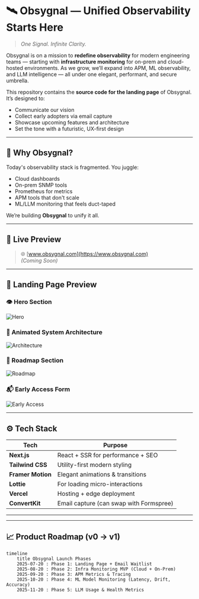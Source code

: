 # 🛰️ Obsygnal — Unified Observability Starts Here

> *One Signal. Infinite Clarity.*

Obsygnal is on a mission to **redefine observability** for modern engineering teams — starting with **infrastructure monitoring** for on-prem and cloud-hosted environments. As we grow, we’ll expand into APM, ML observability, and LLM intelligence — all under one elegant, performant, and secure umbrella.

This repository contains the **source code for the landing page** of Obsygnal. It’s designed to:
- Communicate our vision
- Collect early adopters via email capture
- Showcase upcoming features and architecture
- Set the tone with a futuristic, UX-first design

---

## 🧠 Why Obsygnal?

Today's observability stack is fragmented. You juggle:
- Cloud dashboards
- On-prem SNMP tools
- Prometheus for metrics
- APM tools that don't scale
- ML/LLM monitoring that feels duct-taped

We’re building **Obsygnal** to unify it all.

---

## 🔭 Live Preview

> 🌐 [www.obsygnal.com](https://www.obsygnal.com)  
*(Coming Soon)*

---

## 📸 Landing Page Preview

### 👁️ Hero Section
![Hero](./assets/screens/hero-section.png)

### 🔄 Animated System Architecture
![Architecture](./assets/screens/animated-architecture.png)

### 🎯 Roadmap Section
![Roadmap](./assets/screens/roadmap-section.png)

### 📬 Early Access Form
![Early Access](./assets/screens/waitlist-form.png)

---

## ⚙️ Tech Stack

| Tech             | Purpose                             |
|------------------|--------------------------------------|
| **Next.js**       | React + SSR for performance + SEO   |
| **Tailwind CSS**  | Utility-first modern styling        |
| **Framer Motion** | Elegant animations & transitions    |
| **Lottie**        | For loading micro-interactions      |
| **Vercel**        | Hosting + edge deployment           |
| **ConvertKit**    | Email capture (can swap with Formspree) |

---


---

## 📈 Product Roadmap (v0 → v1)

```mermaid
timeline
    title Obsygnal Launch Phases
    2025-07-20 : Phase 1: Landing Page + Email Waitlist
    2025-08-20 : Phase 2: Infra Monitoring MVP (Cloud + On-Prem)
    2025-09-20 : Phase 3: APM Metrics & Tracing
    2025-10-20 : Phase 4: ML Model Monitoring (Latency, Drift, Accuracy)
    2025-11-20 : Phase 5: LLM Usage & Health Metrics


